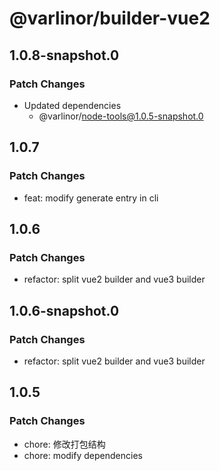 # @varlinor/builder-vue2

## 1.0.8-snapshot.0

### Patch Changes

- Updated dependencies
  - @varlinor/node-tools@1.0.5-snapshot.0

## 1.0.7

### Patch Changes

- feat: modify generate entry in cli

## 1.0.6

### Patch Changes

- refactor: split vue2 builder and vue3 builder

## 1.0.6-snapshot.0

### Patch Changes

- refactor: split vue2 builder and vue3 builder

## 1.0.5

### Patch Changes

- chore: 修改打包结构
- chore: modify dependencies

